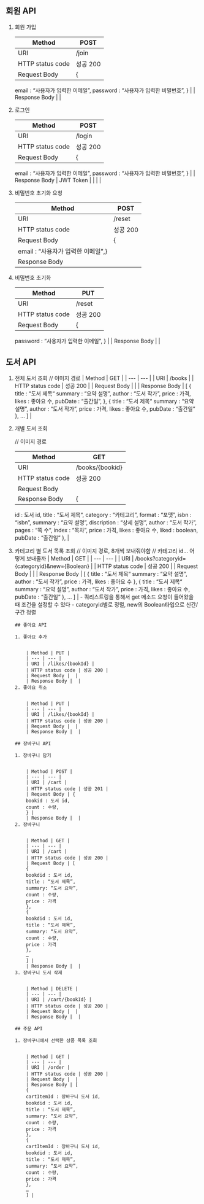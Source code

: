 ## 회원 API

1. 회원 가입

   | Method           | POST     |
   | ---------------- | -------- |
   | URI              | /join    |
   | HTTP status code | 성공 200 |
   | Request Body     | {        |

   email : “사용자가 입력한 이메일”,
   password : “사용자가 입력한 비밀번호”,
   } |
   | Response Body | |

2. 로그인

   | Method           | POST     |
   | ---------------- | -------- |
   | URI              | /login   |
   | HTTP status code | 성공 200 |
   | Request Body     | {        |

   email : “사용자가 입력한 이메일”,
   password : “사용자가 입력한 비밀번호”,
   } |
   | Response Body | JWT Token |
   | | |

3. 비밀번호 초기화 요청

   | Method                             | POST     |
   | ---------------------------------- | -------- |
   | URI                                | /reset   |
   | HTTP status code                   | 성공 200 |
   | Request Body                       | {        |
   | email : “사용자가 입력한 이메일”,} |
   | Response Body                      |          |

4. 비밀번호 초기화

   | Method           | PUT      |
   | ---------------- | -------- |
   | URI              | /reset   |
   | HTTP status code | 성공 200 |
   | Request Body     | {        |

   password : “사용자가 입력한 이메일”,
   } |
   | Response Body | |

## 도서 API

1.  전체 도서 조회
    // 이미지 경로
        | Method | GET |
        | --- | --- |
        | URI | /books |
        | HTTP status code | 성공 200 |
        | Request Body |  |
        | Response Body | [
        {
        title : “도서 제목“
        summary : “요약 설명”,
        author : “도서 작가”,
        price : 가격,
        likes : 좋아요 수,
        pubDate : “출간일”,
        },
        {
        title : “도서 제목“
        summary : “요약 설명”,
        author : “도서 작가”,
        price : 가격,
        likes : 좋아요 수,
        pubDate : “출간일”
        },
        …
        ] |
2.  개별 도서 조회

    // 이미지 경로

    | Method           | GET             |
    | ---------------- | --------------- |
    | URI              | /books/{bookid} |
    | HTTP status code | 성공 200        |
    | Request Body     |                 |
    | Response Body    | {               |

    id : 도서 id,
    title : “도서 제목“,
    category : “카테고리”,
    format : “포맷”,
    isbn : “isbn”,
    summary : “요약 설명”,
    discription : “상세 설명”,
    author : “도서 작가”,
    pages : “쪽 수“,
    index : “목차”,
    price : 가격,
    likes : 좋아요 수,
    liked : boolean,
    pubDate : “출간일”
    }, |

3.  카테고리 별 도서 목록 조회
    // 이미지 경로, 8개씩 보내줘야함
    // 카테고리 id… 어떻게 보내줄까
        | Method | GET |
        | --- | --- |
        | URI | /books?categoryid={categoryid}&new={Boolean} |
        | HTTP status code | 성공 200 |
        | Request Body |  |
        | Response Body | [
        {
        title : “도서 제목“
        summary : “요약 설명”,
        author : “도서 작가”,
        price : 가격,
        likes : 좋아요 수
        },
        {
        title : “도서 제목“
        summary : “요약 설명”,
        author : “도서 작가”,
        price : 가격,
        likes : 좋아요 수,
        pubDate : “출간일”
        },
        …
        ] |
        - 쿼리스트링을 통해서 get 메소드 요청이 들어왔을 때 조건을 설정할 수 있다
            - categoryid별로 정렬, new의 Boolean타입으로 신간/구간 정렬

        ## 좋아요 API

        1. 좋아요 추가


            | Method | PUT |
            | --- | --- |
            | URI | /likes/{bookId} |
            | HTTP status code | 성공 200 |
            | Request Body |  |
            | Response Body |  |
        2. 좋아요 취소


            | Method | PUT |
            | --- | --- |
            | URI | /likes/{bookId} |
            | HTTP status code | 성공 200 |
            | Request Body |  |
            | Response Body |  |

        ## 장바구니 API

        1. 장바구니 담기


            | Method | POST |
            | --- | --- |
            | URI | /cart |
            | HTTP status code | 성공 201 |
            | Request Body | {
            bookid : 도서 id,
            count : 수량,
            } |
            | Response Body |  |
        2. 장바구니


            | Method | GET |
            | --- | --- |
            | URI | /cart |
            | HTTP status code | 성공 200 |
            | Request Body | [
            {
            bookdid : 도서 id,
            title : “도서 제목”,
            summary: “도서 요약”,
            count : 수량,
            price : 가격
            },
            {
            bookdid : 도서 id,
            title : “도서 제목”,
            summary: “도서 요약”,
            count : 수량,
            price : 가격
            },
            …
            ] |
            | Response Body |  |
        3. 장바구니 도서 삭제


            | Method | DELETE |
            | --- | --- |
            | URI | /cart/{bookId} |
            | HTTP status code | 성공 200 |
            | Request Body |  |
            | Response Body |  |

        ## 주문 API

        1. 장바구니에서 선택한 상품 목록 조회


            | Method | GET |
            | --- | --- |
            | URI | /order |
            | HTTP status code | 성공 200 |
            | Request Body |  |
            | Response Body | [
            {
            cartItemId : 장바구니 도서 id,
            bookdid : 도서 id,
            title : “도서 제목”,
            summary: “도서 요약”,
            count : 수량,
            price : 가격
            },
            {
            cartItemId : 장바구니 도서 id,
            bookdid : 도서 id,
            title : “도서 제목”,
            summary: “도서 요약”,
            count : 수량,
            price : 가격
            },
            …
            ] |
